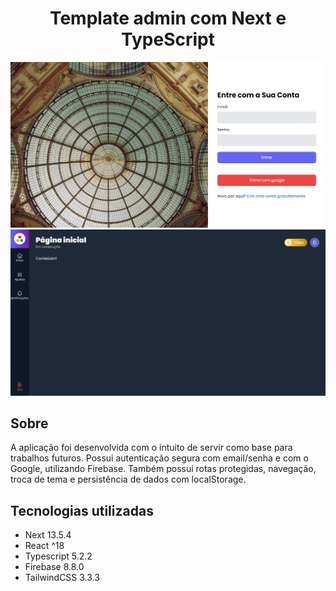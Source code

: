 <div align="center">
    <h1>Template admin com Next e TypeScript</h1>
</div>

<div align="center">
  <img src="./public/images/template-demonstrativo-login.png" >
</div>

<div align="center">
  <img src="./public/images/template-demonstrativo-inicio.png" >
</div>

## Sobre
A aplicação foi desenvolvida com o intuito de servir como base para trabalhos futuros. Possui autenticação segura com email/senha e com o Google, utilizando Firebase. Também possui rotas protegidas, navegação, troca de tema e persistência de dados com localStorage.


## Tecnologias utilizadas
* Next 13.5.4
* React ^18
* Typescript 5.2.2
* Firebase 8.8.0
* TailwindCSS 3.3.3
